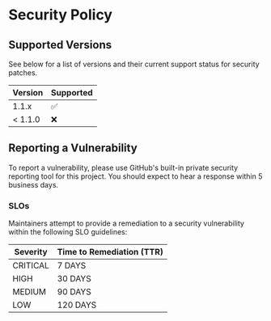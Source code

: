 # Security Policy

## Supported Versions

See below for a list of versions and their current support status for security patches.

| Version | Supported          |
| ------- | ------------------ |
|   1.1.x | :white_check_mark: |
| < 1.1.0 | :x:                |

## Reporting a Vulnerability

To report a vulnerability, please use GitHub's built-in private security reporting tool for this project. You should expect to hear a response within 5 business days.

### SLOs

Maintainers attempt to provide a remediation to a security vulnerability within the following SLO guidelines:

| Severity | Time to Remediation (TTR) |
| -------  | ------------------------- |
| CRITICAL | 7 DAYS                    |
| HIGH     | 30 DAYS                   |
| MEDIUM   | 90 DAYS                   |
| LOW      | 120 DAYS                  |
